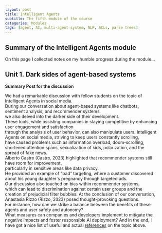 ```yaml
---
layout: post
title: Intelligent Agents
subtitle: The fifth module of the course
categories: Modules
tags: [agent, AI, multi-agent system, NLP, ACLs, parse trees]
---
```

## Summary of the Intelligent Agents module

On this page I collected notes on my humble progress during the module...

## Unit 1. Dark sides of agent-based systems

**Summary Post for the discussion** <br> 

We had a remarkable discussion with fellow students on the topic of Intelligent Agents in social media. <br> 
During our conversation about agent-based systems like chatbots, sentiment analysis, and recommender systems, <br> 
we also delved into the darker side of their development. <br> 
These tools, while assisting companies in staying competitive by enhancing user engagement and satisfaction <br> 
through the analysis of user behavior, can also manipulate users. 
Intelligent Agents on social media, striving to keep users constantly scrolling, <br> 
have caused problems such as information overload, doom-scrolling, <br> 
shortened attention spans, sexualization of kids, polarization, and the spread of fake news. <br> 
Alberto Castro (Castro, 2023) highlighted that recommender systems still have room for improvement, <br> 
particularly in sensitive areas like data privacy. <br> 
He provided an example of "bad" targeting, where a customer discovered about his young daughter's pregnancy through targeted ads.<br> 
Our discussion also touched on bias within recommender systems, <br> 
which can lead to discrimination against certain user groups and the creation of prejudicial filter bubbles.
At the conclusion of our conversation, Anastasia Rizzo (Rizzo, 2023) posed thought-provoking questions. <br> 
For instance, how can we strike a balance between the benefits of these agents and user safety and autonomy? <br> 
What measures can companies and developers implement to mitigate the negative impacts and foster responsible AI deployment?
And in the end, I have got a nice list of useful and actual [references](https://github.com/Vasilisalook/vasilisalook.github.io/blob/main/IA_Unit1_References.txt) on the topic above. 
